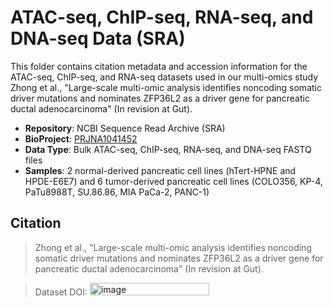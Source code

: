# ATAC-seq, ChIP-seq, RNA-seq, and DNA-seq Data (SRA)

This folder contains citation metadata and accession information for the ATAC-seq, ChIP-seq, and RNA-seq datasets used in our multi-omics study Zhong et al., "Large-scale multi-omic analysis identifies noncoding somatic driver mutations and nominates ZFP36L2 as a driver gene for pancreatic ductal adenocarcinoma" (In revision at Gut).

- **Repository**: NCBI Sequence Read Archive (SRA)
- **BioProject**: [PRJNA1041452](https://www.ncbi.nlm.nih.gov/bioproject/PRJNA1041452)
- **Data Type**: Bulk ATAC-seq, ChIP-seq, RNA-seq, and DNA-seq FASTQ files
- **Samples**: 2 normal-derived pancreatic cell lines (hTert-HPNE and HPDE-E6E7) and 6 tumor-derived pancreatic cell lines (COLO356, KP-4, PaTu8988T, SU.86.86, MIA PaCa-2, PANC-1)

## Citation

> Zhong et al., "Large-scale multi-omic analysis identifies noncoding somatic driver mutations and nominates ZFP36L2 as a driver gene for pancreatic ductal adenocarcinoma" (In revision at Gut).

> Dataset DOI: [<img width="191" height="20" alt="image" src="https://github.com/user-attachments/assets/32d8a0a6-077e-4ccf-870d-11835876d2c8" />
](https://doi.org/10.5281/zenodo.16423837)
